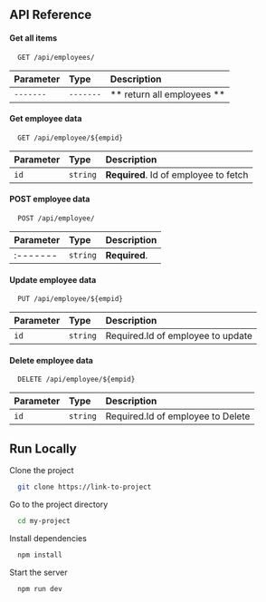 
## API Reference

#### Get all items

```http
  GET /api/employees/
```

| Parameter | Type     | Description                |
| :-------- | :------- | :------------------------- |
| `-------` | `-------` | ** return all employees **|

#### Get employee data

```http
  GET /api/employee/${empid}
```

| Parameter | Type     | Description                       |
| :-------- | :------- | :-------------------------------- |
| `id`      | `string` | **Required**. Id of employee to fetch |


#### POST employee data

```http
  POST /api/employee/
```

| Parameter | Type     | Description                       |
| :-------- | :------- | :-------------------------------- |
| :-------  | `string` | **Required**.                     |


#### Update employee data

```http
  PUT /api/employee/${empid}
```

| Parameter | Type     | Description                       |
| :-------- | :------- | :-------------------------------- |
| `id`      | `string` | Required.Id of employee to update |


#### Delete employee data

```http
  DELETE /api/employee/${empid}
```

| Parameter | Type     | Description                       |
| :-------- | :------- | :-------------------------------- |
| `id`      | `string` | Required.Id of employee to Delete |



## Run Locally

Clone the project

```bash
  git clone https://link-to-project
```

Go to the project directory

```bash
  cd my-project
```

Install dependencies

```bash
  npm install
```

Start the server

```bash
  npm run dev
```
